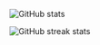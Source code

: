 <!--### Hi there 👋-->

![GitHub stats](https://github-readme-stats.vercel.app/api?username=ankitmhn&show_icons=true)  

![GitHub streak stats](https://github-readme-streak-stats.herokuapp.com/?user=ankitmhn) 

<!--
**ankitmhn/ankitmhn** is a ✨ _special_ ✨ repository because its `README.md` (this file) appears on your GitHub profile.

Here are some ideas to get you started:

- 🔭 I’m currently working on ...
- 🌱 I’m currently learning ...
- 👯 I’m looking to collaborate on ...
- 🤔 I’m looking for help with ...
- 💬 Ask me about ...
- 📫 How to reach me: ...
- 😄 Pronouns: ...
- ⚡ Fun fact: ...
-->
